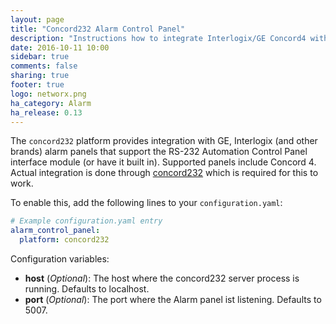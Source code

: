 ```yaml
---
layout: page
title: "Concord232 Alarm Control Panel"
description: "Instructions how to integrate Interlogix/GE Concord4 with RS-232 Automation Control Module into Home Assistant."
date: 2016-10-11 10:00
sidebar: true
comments: false
sharing: true
footer: true
logo: networx.png
ha_category: Alarm
ha_release: 0.13
---
```


The `concord232` platform provides integration with GE,  Interlogix (and other brands) alarm panels that support the RS-232 Automation Control Panel interface module (or have it built in). Supported panels include Concord 4. Actual integration is done through [concord232](http://github.com/JasonCarter80/concord232) which is required for this to work.

To enable this, add the following lines to your `configuration.yaml`:

```yaml
# Example configuration.yaml entry
alarm_control_panel:
  platform: concord232
```

Configuration variables:

- **host** (*Optional*): The host where the concord232 server process is running. Defaults to localhost.
- **port** (*Optional*): The port where the Alarm panel ist listening. Defaults to 5007.

